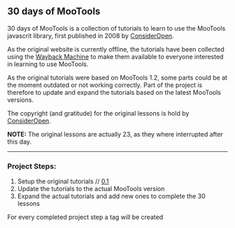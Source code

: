 ## 30 days of MooTools

30 days of MooTools is a collection of tutorials to learn to use the MooTools javascrit library, first published in 2008 by [ConsiderOpen](http://www.consideropen.com).
		
As the original website is currently offline, the tutorials have been collected using the [Wayback Machine](http://web.archive.org/web/20090212090700/http://www.consideropen.com/blog/tag/30-days-of-mootools) to make them available to everyone interested in learning to use MooTools.
		
As the original tutorials were based on MooTools 1.2, some parts could be at the moment outdated or not working correctly. Part of the project is therefore to update and expand the tutorials based on the latest MooTools versions.

The copyright (and gratitude) for the original lessons is hold by [ConsiderOpen](http://www.consideropen.com).

**NOTE:** The original lessons are actually 23, as they where interrupted after this day.

---

### Project Steps:
1. Setup the original tutorials // [0.1](https://github.com/mrpaolo/mootools30days/tree/0.1)
2. Update the tutorials to the actual MooTools version
3. Expand the actual tutorials and add new ones to complete the 30 lessons

For every completed project step a tag will be created